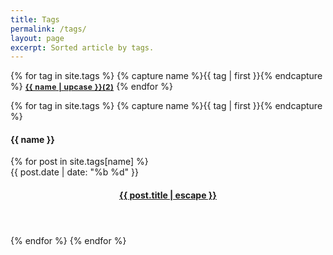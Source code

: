 ```yaml
---
title: Tags
permalink: /tags/
layout: page
excerpt: Sorted article by tags.
---
```


<style>
  .tag {
    font-weight: bold;
    font-size: 12px;
    letter-spacing: 0.5px;
  }
</style>

<p>
{% for tag in site.tags %}
{% capture name %}{{ tag | first }}{% endcapture %}
<a class="tag" href="">{{ name | upcase }}(2)</a>
{% endfor %}
</p>
{% for tag in site.tags %} {% capture name %}{{ tag | first }}{% endcapture %}

<h4 class="post-header" id="{{ name | downcase | slugify }}">
  {{ name }}
</h4>
{% for post in site.tags[name] %}
<article class="posts">
  <span class="posts-date">{{ post.date | date: "%b %d" }}</span>
  <header class="posts-header">
    <h4 class="posts-title">
      <a href="{{ post.url }}">{{ post.title | escape }}</a>
    </h4>
  </header>
</article>
{% endfor %} {% endfor %}
